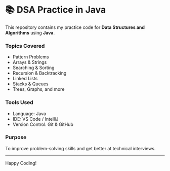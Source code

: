 # 📚 DSA Practice in Java

This repository contains my practice code for **Data Structures and Algorithms** using **Java**.

### Topics Covered
- Pattern Problems
- Arrays & Strings
- Searching & Sorting
- Recursion & Backtracking
- Linked Lists
- Stacks & Queues
- Trees, Graphs, and more

### Tools Used
- Language: Java
- IDE: VS Code / IntelliJ
- Version Control: Git & GitHub

### Purpose
To improve problem-solving skills and get better at technical interviews.

---

Happy Coding!
